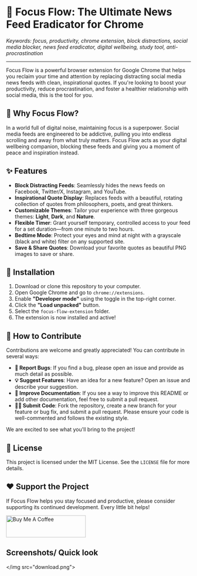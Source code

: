 # 🌟 Focus Flow: The Ultimate News Feed Eradicator for Chrome

*Keywords: focus, productivity, chrome extension, block distractions, social media blocker, news feed eradicator, digital wellbeing, study tool, anti-procrastination*

---

Focus Flow is a powerful browser extension for Google Chrome that helps you reclaim your time and attention by replacing distracting social media news feeds with clean, inspirational quotes. If you're looking to boost your productivity, reduce procrastination, and foster a healthier relationship with social media, this is the tool for you.

## 🎯 Why Focus Flow?

In a world full of digital noise, maintaining focus is a superpower. Social media feeds are engineered to be addictive, pulling you into endless scrolling and away from what truly matters. Focus Flow acts as your digital wellbeing companion, blocking these feeds and giving you a moment of peace and inspiration instead.

## ✨ Features

- **Block Distracting Feeds**: Seamlessly hides the news feeds on Facebook, Twitter/X, Instagram, and YouTube.
- **Inspirational Quote Display**: Replaces feeds with a beautiful, rotating collection of quotes from philosophers, poets, and great thinkers.
- **Customizable Themes**: Tailor your experience with three gorgeous themes: **Light**, **Dark**, and **Nature**.
- **Flexible Timer**: Grant yourself temporary, controlled access to your feed for a set duration—from one minute to two hours.
- **Bedtime Mode**: Protect your eyes and mind at night with a grayscale (black and white) filter on any supported site.
- **Save & Share Quotes**: Download your favorite quotes as beautiful PNG images to save or share.

## 🚀 Installation

1.  Download or clone this repository to your computer.
2.  Open Google Chrome and go to `chrome://extensions`.
3.  Enable **"Developer mode"** using the toggle in the top-right corner.
4.  Click the **"Load unpacked"** button.
5.  Select the `focus-flow-extension` folder.
6.  The extension is now installed and active!

## 🤝 How to Contribute

Contributions are welcome and greatly appreciated! You can contribute in several ways:

-   **🐛 Report Bugs**: If you find a bug, please open an issue and provide as much detail as possible.
-   **💡 Suggest Features**: Have an idea for a new feature? Open an issue and describe your suggestion.
-   **📝 Improve Documentation**: If you see a way to improve this README or add other documentation, feel free to submit a pull request.
-   **👨‍💻 Submit Code**: Fork the repository, create a new branch for your feature or bug fix, and submit a pull request. Please ensure your code is well-commented and follows the existing style.

We are excited to see what you'll bring to the project!

## 📄 License

This project is licensed under the MIT License. See the `LICENSE` file for more details.

## ❤️ Support the Project

If Focus Flow helps you stay focused and productive, please consider supporting its continued development. Every little bit helps!

<a href="https://buymeacoffee.com/hasibsarkar" target="_blank">
  <img src="https://cdn.buymeacoffee.com/buttons/v2/default-yellow.png" alt="Buy Me A Coffee" style="height: 60px !important;width: 217px !important;" >
</a>

## Screenshots/ Quick look
 </img src="download.png">

